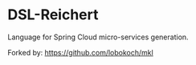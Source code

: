 # DSL-Reichert
Language for Spring Cloud micro-services generation.

Forked by: https://github.com/lobokoch/mkl
